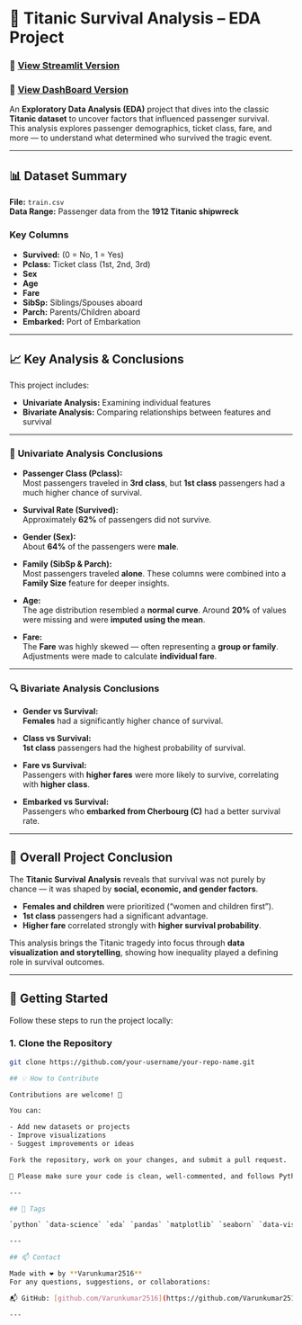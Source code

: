 # 🚢 Titanic Survival Analysis – EDA Project

### 🔗 [View Streamlit Version](https://5-titaniceda-dataanalysisprojectanalysisnotebo-2moqyk.streamlit.app/)
### 🔗 [View DashBoard Version](https://varunkumar2516.github.io/Data_Analysis_Projects/5.%20Titanic%20EDA-%20Data%20Analysis%20Project/Analysis%20Notebook/dasdboard.html)

An **Exploratory Data Analysis (EDA)** project that dives into the classic **Titanic dataset** to uncover factors that influenced passenger survival.  
This analysis explores passenger demographics, ticket class, fare, and more — to understand what determined who survived the tragic event.

---

## 📊 Dataset Summary

**File:** `train.csv`  
**Data Range:** Passenger data from the **1912 Titanic shipwreck**

### **Key Columns**
- **Survived:** (0 = No, 1 = Yes)  
- **Pclass:** Ticket class (1st, 2nd, 3rd)  
- **Sex**  
- **Age**  
- **Fare**  
- **SibSp:** Siblings/Spouses aboard  
- **Parch:** Parents/Children aboard  
- **Embarked:** Port of Embarkation  

---

## 📈 Key Analysis & Conclusions

This project includes:
- **Univariate Analysis:** Examining individual features  
- **Bivariate Analysis:** Comparing relationships between features and survival

---

### 🧮 **Univariate Analysis Conclusions**

- **Passenger Class (Pclass):**  
  Most passengers traveled in **3rd class**, but **1st class** passengers had a much higher chance of survival.

- **Survival Rate (Survived):**  
  Approximately **62%** of passengers did not survive.

- **Gender (Sex):**  
  About **64%** of the passengers were **male**.

- **Family (SibSp & Parch):**  
  Most passengers traveled **alone**. These columns were combined into a **Family Size** feature for deeper insights.

- **Age:**  
  The age distribution resembled a **normal curve**. Around **20%** of values were missing and were **imputed using the mean**.

- **Fare:**  
  The **Fare** was highly skewed — often representing a **group or family**. Adjustments were made to calculate **individual fare**.

---

### 🔍 **Bivariate Analysis Conclusions**

- **Gender vs Survival:**  
  **Females** had a significantly higher chance of survival.

- **Class vs Survival:**  
  **1st class** passengers had the highest probability of survival.

- **Fare vs Survival:**  
  Passengers with **higher fares** were more likely to survive, correlating with **higher class**.

- **Embarked vs Survival:**  
  Passengers who **embarked from Cherbourg (C)** had a better survival rate.

---

## 🧾 Overall Project Conclusion

The **Titanic Survival Analysis** reveals that survival was not purely by chance — it was shaped by **social, economic, and gender factors**.  

- **Females and children** were prioritized (“women and children first”).  
- **1st class** passengers had a significant advantage.  
- **Higher fare** correlated strongly with **higher survival probability**.  

This analysis brings the Titanic tragedy into focus through **data visualization and storytelling**, showing how inequality played a defining role in survival outcomes.

---

## 🚀 Getting Started

Follow these steps to run the project locally:

### 1. Clone the Repository
```bash
git clone https://github.com/your-username/your-repo-name.git

## 💡 How to Contribute

Contributions are welcome! 🙌

You can:

- Add new datasets or projects  
- Improve visualizations  
- Suggest improvements or ideas  

Fork the repository, work on your changes, and submit a pull request.

📌 Please make sure your code is clean, well-commented, and follows Python best practices.

---

## 📌 Tags

`python` `data-science` `eda` `pandas` `matplotlib` `seaborn` `data-visualization` `project-repository` `data-analysis` `college-projects`

---

## 📫 Contact

Made with ❤️ by **Varunkumar2516**  
For any questions, suggestions, or collaborations:

📬 GitHub: [github.com/Varunkumar2516](https://github.com/Varunkumar2516)

---
